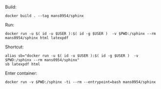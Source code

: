 Build:
```
docker build . --tag mans0954/sphinx
```
Run:
```
docker run -u $( id -u $USER ):$( id -g $USER )  -v $PWD:/sphinx --rm mans0954/sphinx html latexpdf
```
Shortcut:
```
alias sb="docker run -u $( id -u $USER ):$( id -g $USER )  -v $PWD:/sphinx --rm mans0954/sphinx"
sb latexpdf html
```
Enter container:
```
docker run -v $PWD:/sphinx -ti --rm --entrypoint=bash mans0954/sphinx
```
